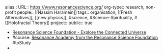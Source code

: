 alias::
URL:: https://www.resonancescience.org/
org-type:: research, non-profit
people:: [[Nassim Haramein]] 
tags:: organisation, [[Fresh Alternatives]], [[new physics]], #science, #Science-Spirituality, #[[Holofractal Theory]] 
project::
public:: true
- [Resonance Science Foundation - Explore the Connected Universe](https://www.resonancescience.org/)
- #course: [Resonance Academy from the Resonance Science Foundation](https://www.resonancescience.org/academy) #toStudy
-